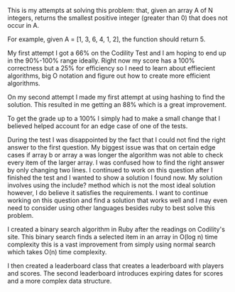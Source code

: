 This is my attempts at solving this problem: that, given an array A of N integers, returns the smallest positive integer (greater than 0) that does not occur in A.

For example, given A = [1, 3, 6, 4, 1, 2], the function should return 5.

My first attempt I got a 66% on the Codility Test and I am hoping to end up in the 90%-100% range ideally. Right now my score has a 100% correctness but a 25% for efficiency so I need to learn about effiecient algorithms, big O notation and figure out how to create more efficient algorithms.

On my second attempt I made my first attempt at using hashing to find the solution. This resulted in me getting an 88% which is a great improvement.

To get the grade up to a 100% I simply had to make a small change that I believed helped account for an edge case of one of the tests.

During the test I was disappointed by the fact that I could not find the right answer to the first question. My biggest issue was that on certain edge cases if array b or array a was longer the algorithm was not able to check every item of the larger array. I was confused how to find the right answer by only changing two lines. I continued to work on this question after I finished the test and I wanted to show a solution I found now. My solution involves using the include? method which is not the most ideal solution however, I do believe it satisfies the requirements. I want to continue working on this question and find a solution that works well and I may even need to consider using other languages besides ruby to best solve this problem.  

I created a binary search algorithm in Ruby after the readings on Codility's site. This binary search finds a selected item in an array in O(log n) time complexity this is a vast improvement from simply using normal search which takes O(n) time complexity.

I then created a leaderboard class that creates a leaderboard with players and scores.
The second leaderboard introduces expiring dates for scores and a more complex data structure. 
